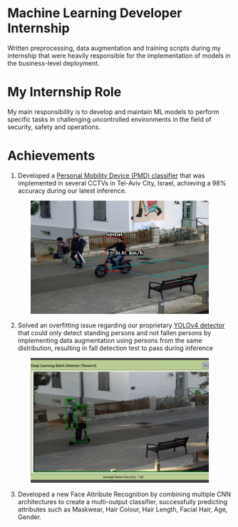 # Machine Learning Developer Internship
 Written preprocessing, data augmentation and training scripts during my internship that were heavily responsible for the implementation of models in the business-level deployment.
 
# My Internship Role
 My main responsibility is to develop and maintain ML models to perform specific tasks in challenging uncontrolled environments in the field of security, safety and operations.
 
# Achievements
 1. Developed a [Personal Mobility Device (PMD) classifier](PMD_Classifier) that was implemented in several CCTVs in Tel-Aviv City, Israel, achieving a 98% accuracy during our latest inference.

 <p align = "center">
  <img src = "PMD_Classifier/images/cyclist.png" width = "400">
 </p>

 2. Solved an overfitting issue regarding our proprietary [YOLOv4 detector](YOLOv4) that could only detect standing persons and not fallen persons by implementing data augmentation using persons from the same distribution, resulting in fall detection test to pass during inference
 
 <p align = "center">
  <img src = "YOLOv4/images/video_snippets/improvement2.gif" width = "400">
 </p>

 3. Developed a new Face Attribute Recognition by combining multiple CNN architectures to create a multi-output classifier, successfully predicting attributes such as Maskwear, Hair Colour, Hair Length, Facial Hair, Age, Gender.
